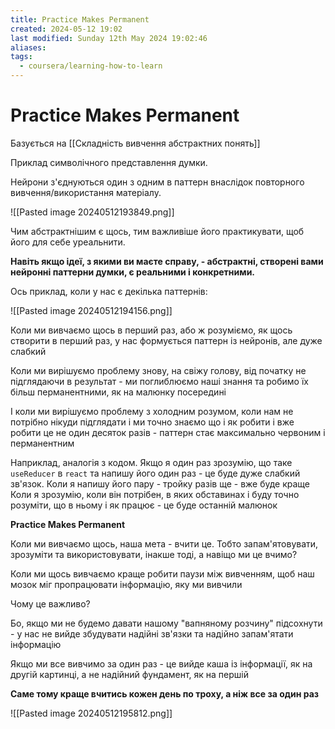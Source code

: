 ```yaml
---
title: Practice Makes Permanent
created: 2024-05-12 19:02
last modified: Sunday 12th May 2024 19:02:46
aliases: 
tags:
  - coursera/learning-how-to-learn
---
```

# Practice Makes Permanent

Базується на [[Складність вивчення абстрактних понять]]

Приклад символічного представлення думки.

Нейрони з'єднуються один з одним в паттерн внаслідок повторного вивчення/використання матеріалу.

![[Pasted image 20240512193849.png]]


Чим абстрактнішим є щось, тим важливіше його практикувати, щоб його для себе уреальнити.

**Навіть якщо ідеї, з якими ви маєте справу, - абстрактні, створені вами нейронні паттерни думки, є реальними і конкретними.**

Ось приклад, коли у нас є декілька паттернів:

![[Pasted image 20240512194156.png]]

Коли ми вивчаємо щось в перший раз, або ж розуміємо, як щось створити в перший раз, у нас формується паттерн із нейронів, але дуже слабкий

Коли ми вирішуємо проблему знову, на свіжу голову, від початку не підглядаючи в результат - ми поглиблюємо наші знання та робимо їх більш перманентними, як на малюнку посередині

І коли ми вирішуємо проблему з холодним розумом, коли нам не потрібно нікуди підглядати і ми точно знаємо що і як робити і вже робити це не один десяток разів - паттерн стає максимально червоним і перманентним

Наприклад, аналогія з кодом. Якщо я один раз зрозумію, що таке `useReducer` в `react` та напишу його один раз - це буде дуже слабкий зв'язок. Коли я напишу його пару - тройку разів ще - вже буде краще
Коли я зрозумію, коли він потрібен, в яких обставинах і буду точно розуміти, що в ньому і як працює - це буде останній малюнок

**Practice Makes Permanent**


Коли ми вивчаємо щось, наша мета - вчити це. Тобто запам'ятовувати, зрозуміти та використовувати, інакше тоді, а навіщо ми це вчимо?

Коли ми щось вивчаємо краще робити паузи між вивченням, щоб наш мозок міг пропрацювати інформацію, яку ми вивчили

Чому це важливо?

Бо, якщо ми не будемо давати нашому "вапняному розчину" підсохнути - у нас не вийде збудувати надійні зв'язки та надійно запам'ятати інформацію

Якщо ми все вивчимо за один раз - це вийде каша із інформації, як на другій картинці, а не надійний фундамент, як на першій

**Саме тому краще вчитись кожен день по троху, а ніж все за один раз**

![[Pasted image 20240512195812.png]]

